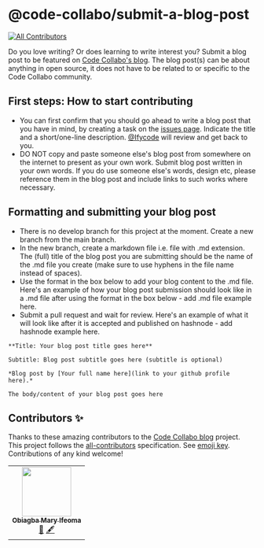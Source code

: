 # @code-collabo/submit-a-blog-post
<!-- ALL-CONTRIBUTORS-BADGE:START - Do not remove or modify this section -->
[![All Contributors](https://img.shields.io/badge/all_contributors-1-orange.svg?style=flat-square)](#contributors-)
<!-- ALL-CONTRIBUTORS-BADGE:END -->

Do you love writing? Or does learning to write interest you? Submit a blog post to be featured on [Code Collabo's blog](https://code-collabo.hashnode.dev). The blog post(s) can be about anything in open source, it does not have to be related to or specific to the Code Collabo community.

## First steps: How to start contributing
- You can first confirm that you should go ahead to write a blog post that you have in mind, by creating a task on the [issues page](https://github.com/code-collabo/submit-a-blog-post/issues). Indicate the title and a short/one-line description. [@Ifycode](https://github.com/Ifycode) will review and get back to you.
- DO NOT copy and paste someone else's blog post from somewhere on the internet to present as your own work. Submit blog post written in your own words. If you do use someone else's words, design etc, please reference them in the blog post and include links to such works where necessary.

## Formatting and submitting your blog post

- There is no develop branch for this project at the moment. Create a new branch from the main branch.
- In the new branch, create a markdown file i.e. file with .md extension. The (full) title of the blog post you are submitting should be the name of the .md file you create (make sure to use hyphens in the file name instead of spaces). 
- Use the format in the box below to add your blog content to the .md file. Here's an example of how your blog post submission should look like in a .md file after using the format in the box below - add .md file example here.
- Submit a pull request and wait for review. Here's an example of what it will look like after it is accepted and published on hashnode - add hashnode example here.


````
**Title: Your blog post title goes here**

Subtitle: Blog post subtitle goes here (subtitle is optional)

*Blog post by [Your full name here](link to your github profile here).*

The body/content of your blog post goes here
````

## Contributors ✨

Thanks to these amazing contributors to the [Code Collabo blog](https://github.com/code-collabo/submit-a-blog-post) project. This project follows the [all-contributors](https://github.com/all-contributors/all-contributors) specification. See [emoji key](https://allcontributors.org/docs/en/emoji-key). Contributions of any kind welcome!

<!-- ALL-CONTRIBUTORS-LIST:START - Do not remove or modify this section -->
<!-- prettier-ignore-start -->
<!-- markdownlint-disable -->
<table>
  <tr>
    <td align="center"><a href="https://github.com/Ifycode"><img src="https://avatars.githubusercontent.com/u/45185388?v=4?s=100" width="100px;" alt=""/><br /><sub><b>Obiagba Mary Ifeoma</b></sub></a><br /><a href="#blog-Ifycode" title="Blogposts">📝</a> <a href="#content-Ifycode" title="Content">🖋</a></td>
  </tr>
</table>

<!-- markdownlint-restore -->
<!-- prettier-ignore-end -->

<!-- ALL-CONTRIBUTORS-LIST:END -->
